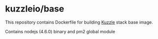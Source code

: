 # kuzzleio/base

This repository contains Dockerfile for building [Kuzzle](https://github.com/kuzzleio/kuzzle) stack base image.

Contains nodejs (4.6.0) binary and pm2 global module
